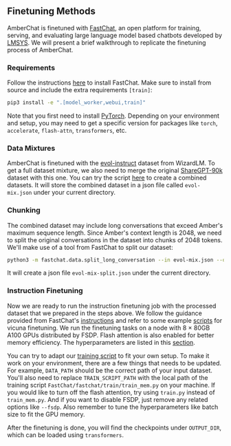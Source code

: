 ## Finetuning Methods
AmberChat is finetuned with [FastChat](https://github.com/lm-sys/FastChat), an open platform for training, serving, and evaluating large language model based chatbots developed by 
[LMSYS](https://lmsys.org/). We will present a brief walkthrough to replicate the finetuning process of AmberChat.
### Requirements
Follow the instructions [here](https://github.com/lm-sys/FastChat/tree/main?tab=readme-ov-file#method-2-from-source) to install FastChat. Make sure to install from source and include the extra requirements `[train]`:
```bash
pip3 install -e ".[model_worker,webui,train]"
```
Note that you first need to install [PyTorch](https://pytorch.org/get-started/locally/). Depending on your environment and setup, you may need to get a specific version for packages like `torch`, `accelerate`, `flash-attn`, `transformers`, etc.
### Data Mixtures
AmberChat is finetuned with the [evol-instruct](https://huggingface.co/datasets/WizardLM/WizardLM_evol_instruct_V2_196k) dataset from WizardLM. To get a full dataset mixture, we also need to merge the original [ShareGPT-90k](https://huggingface.co/datasets/anon8231489123/ShareGPT_Vicuna_unfiltered) dataset with this one. You can try the script [here](amberchat/prepare_evol_datamix.py) to create a combined datasets. It will store the combined dataset in a json file called `evol-mix.json` under your current directory.
### Chunking
The combined dataset may include long conversations that exceed Amber's maximum sequence length. Since Amber's context length is 2048, we need to split the original conversations in the dataset into chunks of 2048 tokens. We'll make use of a tool from FastChat to split our dataset:
```bash
python3 -m fastchat.data.split_long_conversation --in evol-mix.json --out evol-mix-split.json --model-name LLM360/Amber --max-length 2048
``` 
It will create a json file `evol-mix-split.json` under the current directory.
### Instruction Finetuning
Now we are ready to run the instruction finetuning job with the processed dataset that we prepared in the steps above. We follow the guidance provided from FastChat's [instructions](https://github.com/lm-sys/FastChat/tree/main?tab=readme-ov-file#fine-tuning) and refer to some example [scripts](https://github.com/lm-sys/FastChat/blob/main/scripts/train_vicuna_7b.sh) for vicuna finetuning. We run the finetuning tasks on a node with 8 × 80GB A100 GPUs distributed by FSDP. Flash attention is also enabled for better memory efficiency. The hyperparameters are listed in this [section](#hyperparameters).

You can try to adapt our [training script](amberchat/instruction_finetune.sh) to fit your own setup. To make it work on your environment, there are a few things that needs to be updated. For example, `DATA_PATH` should be the correct path of your input dataset. You'll also need to replace `TRAIN_SCRIPT_PATH` with the local path of the training script `FastChat/fastchat/train/train_mem.py` on your machine. If you would like to turn off the flash attention, try using `train.py` instead of `train_mem.py`. And if you want to disable FSDP, just remove any related options like `--fsdp`. Also remember to tune the hyperparameters like batch size to fit the GPU memory.

After the finetuning is done, you will find the checkpoints under `OUTPUT_DIR`, which can be loaded using `transformers`.

